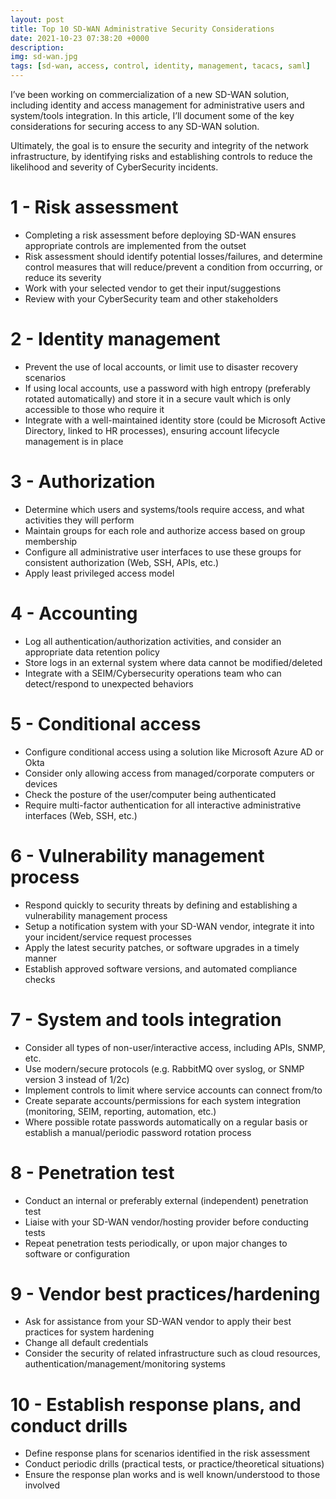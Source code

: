 ```yaml
---
layout: post
title: Top 10 SD-WAN Administrative Security Considerations
date: 2021-10-23 07:38:20 +0000
description: 
img: sd-wan.jpg
tags: [sd-wan, access, control, identity, management, tacacs, saml]
---
```


I’ve been working on commercialization of a new SD-WAN solution, including identity and access management for administrative users and system/tools integration. In this article, I’ll document some of the key considerations for securing access to any SD-WAN solution.

Ultimately, the goal is to ensure the security and integrity of the network infrastructure, by identifying risks and establishing controls to reduce the likelihood and severity of CyberSecurity incidents.

# 1 - Risk assessment
- Completing a risk assessment before deploying SD-WAN ensures appropriate controls are implemented from the outset
- Risk assessment should identify potential losses/failures, and determine control measures that will reduce/prevent a condition from occurring, or reduce its severity
- Work with your selected vendor to get their input/suggestions
- Review with your CyberSecurity team and other stakeholders
# 2 - Identity management
- Prevent the use of local accounts, or limit use to disaster recovery scenarios
- If using local accounts, use a password with high entropy (preferably rotated automatically) and store it in a secure vault which is only accessible to those who require it
- Integrate with a well-maintained identity store (could be Microsoft Active Directory, linked to HR processes), ensuring account lifecycle management is in place
# 3 - Authorization
- Determine which users and systems/tools require access, and what activities they will perform
- Maintain groups for each role and authorize access based on group membership
- Configure all administrative user interfaces to use these groups for consistent authorization (Web, SSH, APIs, etc.)
- Apply least privileged access model
# 4 - Accounting
- Log all authentication/authorization activities, and consider an appropriate data retention policy
- Store logs in an external system where data cannot be modified/deleted
- Integrate with a SEIM/Cybersecurity operations team who can detect/respond to unexpected behaviors
# 5 - Conditional access
- Configure conditional access using a solution like Microsoft Azure AD or Okta
- Consider only allowing access from managed/corporate computers or devices
- Check the posture of the user/computer being authenticated
- Require multi-factor authentication for all interactive administrative interfaces (Web, SSH, etc.)
# 6 - Vulnerability management process
- Respond quickly to security threats by defining and establishing a vulnerability management process
- Setup a notification system with your SD-WAN vendor, integrate it into your incident/service request processes
- Apply the latest security patches, or software upgrades in a timely manner
- Establish approved software versions, and automated compliance checks
# 7 - System and tools integration
- Consider all types of non-user/interactive access, including APIs, SNMP, etc.
- Use modern/secure protocols (e.g. RabbitMQ over syslog, or SNMP version 3 instead of 1/2c)
- Implement controls to limit where service accounts can connect from/to
- Create separate accounts/permissions for each system integration (monitoring, SEIM, reporting, automation, etc.)
- Where possible rotate passwords automatically on a regular basis or establish a manual/periodic password rotation process
# 8 - Penetration test
- Conduct an internal or preferably external (independent) penetration test
- Liaise with your SD-WAN vendor/hosting provider before conducting tests
- Repeat penetration tests periodically, or upon major changes to software or configuration
# 9 - Vendor best practices/hardening
- Ask for assistance from your SD-WAN vendor to apply their best practices for system hardening
- Change all default credentials
- Consider the security of related infrastructure such as cloud resources, authentication/management/monitoring systems
# 10 - Establish response plans, and conduct drills
- Define response plans for scenarios identified in the risk assessment
- Conduct periodic drills (practical tests, or practice/theoretical situations)
- Ensure the response plan works and is well known/understood to those involved
